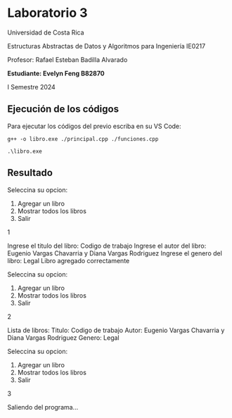 # Laboratorio 3

Universidad de Costa Rica

Estructuras Abstractas de Datos y Algoritmos para Ingeniería IE0217

Profesor: Rafael Esteban Badilla Alvarado

**Estudiante: Evelyn Feng B82870**

I Semestre 2024


## Ejecución de los códigos

Para ejecutar los códigos del previo escriba en su VS Code:
```
g++ -o libro.exe ./principal.cpp ./funciones.cpp

.\libro.exe 
````
## Resultado
Seleccina su opcion: 
1. Agregar un libro
2. Mostrar todos los libros
3. Salir
   
1

Ingrese el titulo del libro: 
Codigo de trabajo
Ingrese el autor del libro: 
Eugenio Vargas Chavarria y Diana Vargas Rodriguez
Ingrese el genero del libro: 
Legal
Libro agregado correctamente 

Seleccina su opcion:
1. Agregar un libro
2. Mostrar todos los libros
3. Salir
   
2

Lista de libros: 
Titulo: Codigo de trabajo
Autor: Eugenio Vargas Chavarria y Diana Vargas Rodriguez
Genero: Legal

Seleccina su opcion:
1. Agregar un libro
2. Mostrar todos los libros
3. Salir
   
3

Saliendo del programa...
